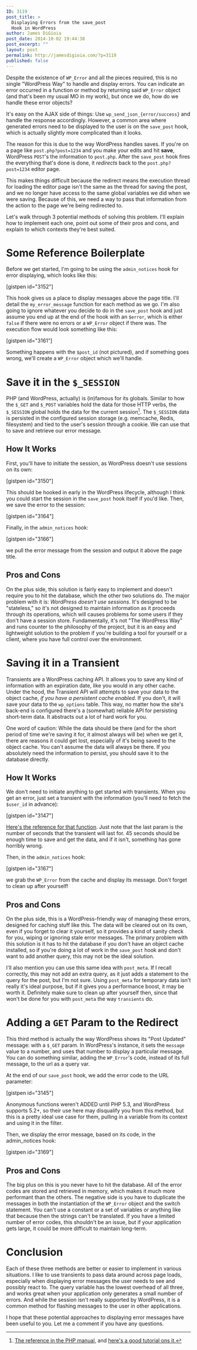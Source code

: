 ```yaml
---
ID: 3119
post_title: >
  Displaying Errors from the save_post
  Hook in WordPress
author: James DiGioia
post_date: 2014-10-02 19:44:38
post_excerpt: ""
layout: post
permalink: http://jamesdigioia.com/?p=3119
published: false
---
```

Despite the existence of `WP_Error` and all the pieces required, this is no single "WordPress Way" to handle and display errors. You can indicate an error occurred in a function or method by returning said `WP_Error` object (and that's been my usual MO in my work), but once we do, how do we handle these error objects?

It's easy on the AJAX side of things: Use `wp_send_json_{error/success}` and handle the response accordingly. However, a common area where generated errors need to be displayed to the user is on the `save_post` hook, which is actually slightly more complicated than it looks.

The reason for this is due to the way WordPress handles saves. If you're on a page like `post.php?post=1234` and you make your edits and hit **save**, WordPress `POST`'s the information to `post.php`. After the `save_post` hook fires the everything that's done is done, it *redirects* back to the `post.php?post=1234` editor page.

This makes things difficult because the redirect means the execution thread for loading the editor page isn't the same as the thread for saving the post, and we no longer have access to the same global variables we did when we were saving. Because of this, we need a way to pass that information from the action to the page we're being redirected to.

Let's walk through 3 potential methods of solving this problem. I'll explain how to implement each one, point out some of their pros and cons, and explain to which contexts they're best suited.

# Some Reference Boilerplate

Before we get started, I'm going to be using the `admin_notices` hook for error displaying, which looks like this:

[gistpen id="3152"]

This hook gives us a place to display messages above the page title. I'll detail the `my_error_message` function for each method as we go. I'm also going to ignore whatever you decide to do in the `save_post` hook and just assume you end up at the end of the hook with an `$error`, which is either `false` if there were no errors or a `WP_Error` object if there was. The execution flow would look something like this:

[gistpen id="3161"]

Something happens with the `$post_id` (not pictured), and if something goes wrong, we'll create a `WP_Error` object which we'll handle.

# Save it in the `$_SESSION`

PHP (and WordPress, actually) is (in)famous for its globals. Similar to how the `$_GET` and `$_POST` variables hold the data for those HTTP verbs, the `$_SESSION` global holds the data for the current session[^1]. The `$_SESSION` data is persisted in the configured session storage (e.g. memcache, Redis, filesystem) and tied to the user's session through a cookie. We can use that to save and retrieve our error message.

## How It Works

First, you'll have to initiate the session, as WordPress doesn't use sessions on its own:

[gistpen id="3150"]

This should be hooked in early in the WordPress lifecycle, although I think you could start the session in the `save_post` hook itself if you'd like. Then, we save the error to the session:

[gistpen id="3164"]

Finally, in the `admin_notices` hook:

[gistpen id="3166"]

we pull the error message from the session and output it above the page title.

## Pros and Cons

On the plus side, this solution is fairly easy to implement and doesn't require you to hit the database, which the other two solutions do. The major problem with it is: *WordPress doesn't use sessions*. It's designed to be "stateless," so it's not designed to maintain information as it proceeds through its operations, which will causes problems for some users if they don't have a session store. Fundamentally, it's not "The WordPress Way" and runs counter to the philosophy of the project, but it is an easy and lightweight solution to the problem if you're building a tool for yourself or a client, where you have full control over the environment.

# Saving it in a Transient

Transients are a WordPress caching API. It allows you to save any kind of information with an expiration date, like you would in any other cache. Under the hood, the Transient API will attempts to save your data to the object cache, *if you have a persistent cache enabled*. If you don't, it will save your data to the `wp_options` table. This way, no matter how the site's back-end is configured there's a (somewhat) reliable API for persisting short-term data. It abstracts out a lot of hard work for you.

One word of caution: While the data should be there (and for the short period of time we're saving it for, it almost always will be) when we get it, there are reasons it could get lost, especially of it's being saved to the object cache. You can't assume the data will always be there. If you absolutely need the information to persist, you should save it to the database directly.

## How It Works

We don't need to initiate anything to get started with transients. When you get an error, just set a transient with the information (you'll need to fetch the `$user_id` in advance):

[gistpen id="3147"]

[Here's the reference for that function][1]. Just note that the last param is the number of seconds that the transient will last for. 45 seconds should be enough time to save and get the data, and if it isn't, something has gone horribly wrong.

Then, in the `admin_notices` hook:

[gistpen id="3167"]

we grab the `WP_Error` from the cache and display its message. Don't forget to clean up after yourself!

## Pros and Cons

On the plus side, this is a WordPress-friendly way of managing these errors, designed for caching stuff like this. The data will be cleared out on its own, even if you forget to clear it yourself, so it provides a kind of sanity check for you, wiping or ignoring stale error messages. The primary problem with this solution is it has to hit the database if you don't have an object cache installed, so if you're doing a lot of work in the `save_post` hook and don't want to add another query, this may not be the ideal solution.

I'll also mention you can use this same idea with `post_meta`. If I recall correctly, this may not add an extra query, as it just adds a statement to the query for the post, but I'm not sure. Using `post_meta` for temporary data isn't really it's ideal purpose, but if it gives you a performance boost, it may be worth it. Definitely make sure to clean up after yourself then, since that won't be done for you with `post_meta` the way `transients` do.

# Adding a `GET` Param to the Redirect

This third method is actually the way WordPress shows its "Post Updated" message: with a `$_GET` param. In WordPress's instance, it sets the `message` value to a number, and uses that number to display a particular message. You can do something similar, adding the `WP_Error`'s code, instead of its full message, to the url as a query var.

At the end of our `save_post` hook, we add the error code to the URL parameter:

[gistpen id="3145"]

Anonymous functions weren't ADDED until PHP 5.3, and WordPress supports 5.2+, so their use here may disqualify you from this method, but this is a pretty ideal use case for them, pulling in a variable from its context and using it in the filter.

Then, we display the error message, based on its code, in the admin_notices hook:

[gistpen id="3169"]

## Pros and Cons

The big plus on this is you never have to hit the database. All of the error codes are stored and retrieved in memory, which makes it much more performant than the others. The negative side is you have to duplicate the messages in both the instantiation of the `WP_Error` object and the switch statement. You can't use a constant or a set of variables or anything like that because then the strings can't be translated. If you have a limited number of error codes, this shouldn't be an issue, but if your application gets large, it could be more difficult to maintain long-term.

# Conclusion

Each of these three methods are better or easier to implement in various situations. I like to use transients to pass data around across page loads, especially when displaying error messages the user needs to see and possibly react to. The query variable has the lowest overhead of all three, and works great when your application only generates a small number of errors. And while the session isn't really supported by WordPress, it is a common method for flashing messages to the user in other applications.

I hope that these potential approaches to displaying error messages have been useful to you. Let me a comment if you have any questions.

[^1]:    
    [The reference in the PHP manual,][2] and [here's a good tutorial ons it.][3]

 [1]: https://developer.wordpress.org/reference/functions/set_transient/
 [2]: http://php.net/manual/en/reserved.variables.session.php
 [3]: http://www.sitepoint.com/php-sessions/
